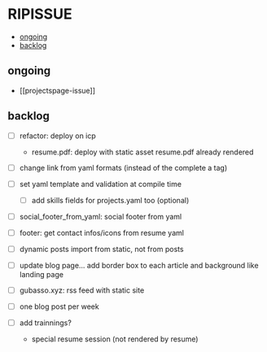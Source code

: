 # RIPISSUE

<!-- toc -->

- [ongoing](#ongoing)
- [backlog](#backlog)

<!-- tocstop -->

## ongoing

- [[projectspage-issue]]

## backlog

- [ ] refactor: deploy on icp
  - resume.pdf: deploy with static asset resume.pdf already rendered

- [ ] change link from yaml formats (instead of the complete a tag)
- [ ] set yaml template and validation at compile time
  - [ ] add skills fields for projects.yaml too (optional)
- [ ] social_footer_from_yaml: social footer from yaml
- [ ] footer: get contact infos/icons from resume yaml
- [ ] dynamic posts import from static, not from posts
- [ ] update blog page... add border box to each article and background like landing page
- [ ] gubasso.xyz: rss feed with static site
- [ ] one blog post per week
- [ ] add trainnings?
  - special resume session (not rendered by resume)
